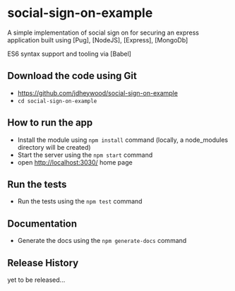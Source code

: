 social-sign-on-example
======================

A simple implementation of social sign on for securing an express application built using [Pug], [NodeJS], [Express], [MongoDb]

ES6 syntax support and tooling via [Babel]


## Download the code using Git

+ https://github.com/jdheywood/social-sign-on-example
+ `cd social-sign-on-example`

## How to run the app

+ Install the module using `npm install` command (locally, a node_modules directory will be created)
+ Start the server using the `npm start` command
+ open [http://localhost:3030/](http://localhost:3030/) home page


## Run the tests
+ Run the tests using the `npm test` command

## Documentation

+ Generate the docs using the `npm generate-docs` command


## Release History

yet to be released...
